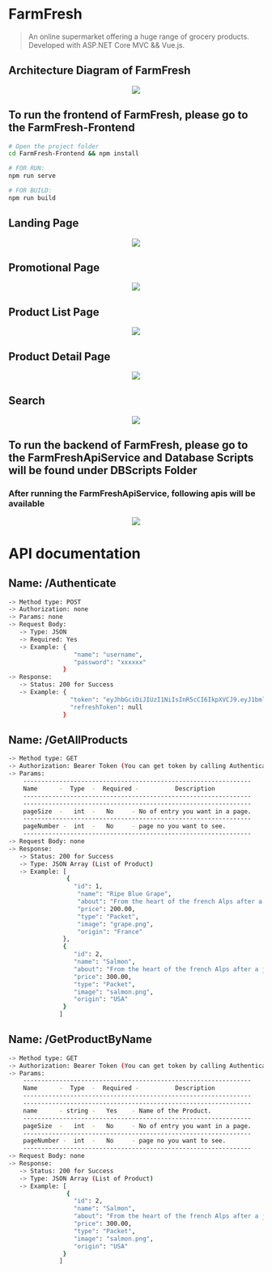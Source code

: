 # FarmFresh


> An online supermarket offering a huge range of grocery products.
>  Developed with ASP.NET Core MVC &&  Vue.js.

## Architecture Diagram of FarmFresh


<p align="center">
  <img src="https://github.com/fahmidf3053/FarmFresh/blob/main/Documents/Architecture.png">
</p>


## To run the frontend of FarmFresh, please go to the FarmFresh-Frontend


``` bash
# Open the project folder
cd FarmFresh-Frontend && npm install

# FOR RUN: 
npm run serve

# FOR BUILD: 
npm run build
```

## Landing Page
<p align="center">
  <img src="https://github.com/fahmidf3053/FarmFresh/blob/main/Documents/ScreenShots/landingpage.PNG">
</p>

## Promotional Page
<p align="center">
  <img src="https://github.com/fahmidf3053/FarmFresh/blob/main/Documents/ScreenShots/promopage.PNG">
</p>

## Product List Page
<p align="center">
  <img src="https://github.com/fahmidf3053/FarmFresh/blob/main/Documents/ScreenShots/shopping.PNG">
</p>

## Product Detail Page
<p align="center">
  <img src="https://github.com/fahmidf3053/FarmFresh/blob/main/Documents/ScreenShots/productpage.PNG">
</p>

## Search
<p align="center">
  <img src="https://github.com/fahmidf3053/FarmFresh/blob/main/Documents/ScreenShots/searchpage.PNG">
</p>

## To run the backend of FarmFresh, please go to the FarmFreshApiService and Database Scripts will be found under DBScripts Folder



### After running the FarmFreshApiService, following apis will be available
<p align="center">
  <img src="https://github.com/fahmidf3053/FarmFresh/blob/main/Documents/ScreenShots/apilist.PNG">
</p>

# API documentation



## Name: /Authenticate
``` bash
-> Method type: POST
-> Authorization: none
-> Params: none
-> Request Body:
   -> Type: JSON
   -> Required: Yes
   -> Example: {
                  "name": "username",
                  "password": "xxxxxx"
               }
-> Response:
   -> Status: 200 for Success
   -> Example: {
                 "token": "eyJhbGciOiJIUzI1NiIsInR5cCI6IkpXVCJ9.eyJ1bmlxdWVfbmFtZSI6ImZhcm1mcmVzaCIsIm5iZiI6MTY3ODI1MDEyMCwiZXxxxxxxxxxxxxxxxxxxx",
                 "refreshToken": null
               }
```

## Name: /GetAllProducts
``` bash
-> Method type: GET
-> Authorization: Bearer Token (You can get token by calling Authenticate API. Each token is valid for 10 minutes)
-> Params: 
    ---------------------------------------------------------------
    Name      -  Type  -  Required -          Description
    ---------------------------------------------------------------
    ---------------------------------------------------------------
    pageSize  -   int  -   No     - No of entry you want in a page.
    ---------------------------------------------------------------
    pageNumber -  int  -   No     - page no you want to see.
    ---------------------------------------------------------------
-> Request Body: none
-> Response:
   -> Status: 200 for Success
   -> Type: JSON Array (List of Product)
   -> Example: [
                {
                  "id": 1,
                   "name": "Ripe Blue Grape",
                   "about": "From the heart of the french Alps after a journey of more than 70 years, springs this Ripe Blue Grapes.",
                   "price": 200.00,
                   "type": "Packet",
                   "image": "grape.png",
                   "origin": "France"
               },
               {
                  "id": 2,
                  "name": "Salmon",
                  "about": "From the heart of the french Alps after a journey of more than 70 years, springs this Ripe Blue Grapes.",
                  "price": 300.00,
                  "type": "Packet",
                  "image": "salmon.png",
                  "origin": "USA"
               }
              ]
```

## Name: /GetProductByName
``` bash
-> Method type: GET
-> Authorization: Bearer Token (You can get token by calling Authenticate API. Each token is valid for 10 minutes)
-> Params: 
    ---------------------------------------------------------------
    Name      -  Type  -  Required -          Description
    ---------------------------------------------------------------
    ---------------------------------------------------------------
    name      - string -   Yes    - Name of the Product.
    ---------------------------------------------------------------
    pageSize  -   int  -   No     - No of entry you want in a page.
    ---------------------------------------------------------------
    pageNumber -  int  -   No     - page no you want to see.
    ---------------------------------------------------------------
-> Request Body: none
-> Response:
   -> Status: 200 for Success
   -> Type: JSON Array (List of Product)
   -> Example: [               
                {
                  "id": 2,
                  "name": "Salmon",
                  "about": "From the heart of the french Alps after a journey of more than 70 years, springs this Ripe Blue Grapes.",
                  "price": 300.00,
                  "type": "Packet",
                  "image": "salmon.png",
                  "origin": "USA"
               }
              ]
```
